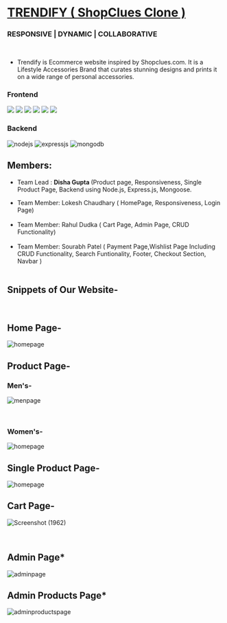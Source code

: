 <h1><a href="#" >TRENDIFY ( ShopClues Clone )</a></h1>
<!-- <a href="https://erin-dizzy-clam.cyclic.app/" >Backened Deployed Link</a> -->

<!-- # TRENDIFY -->

<h3 > RESPONSIVE  |  DYNAMIC | COLLABORATIVE </h3>

<br>

- Trendify is Ecommerce website inspired by Shopclues.com. It is a Lifestyle Accessories Brand that curates stunning designs and prints it on a wide range of personal accessories. 

<div display='flex' ><h3 >Frontend</h3> 
<img src='https://img.shields.io/badge/JavaScript-323330?style=for-the-badge&logo=javascript&logoColor=F7DF1E' />
<img src='https://img.shields.io/badge/React-20232A?style=for-the-badge&logo=react&logoColor=61DAFB' />
<img src='https://img.shields.io/badge/Redux-593D88?style=for-the-badge&logo=redux&logoColor=white' />
<img src='https://img.shields.io/badge/CSS3-1572B6?style=for-the-badge&logo=css3&logoColor=white' />
<img src='https://img.shields.io/badge/Material%20UI-007FFF?style=for-the-badge&logo=mui&logoColor=white' />
<img src='https://img.shields.io/badge/Chakra--UI-319795?style=for-the-badge&logo=chakra-ui&logoColor=white' />
<!-- <img src='' />
   </div> -->
<div ><h3 >Backend</h3> 
<img src="https://img.shields.io/badge/Node.js-339933?style=for-the-badge&logo=nodedotjs&logoColor=white" align="center" alt="nodejs" />
<img src="https://img.shields.io/badge/Express.js-000000?style=for-the-badge&logo=express&logoColor=white" align="center" alt="expressjs"/>
<img src="https://img.shields.io/badge/MongoDB-4EA94B?style=for-the-badge&logo=mongodb&logoColor=white" align="center" alt="mongodb"/>
 </div>
<!-- An e-commerce website for clothing, health & care products. A Collaborative project Built in 5 Days. -->


## Members:

- Team Lead : <strong> Disha Gupta </strong>
  (Product page, Responsiveness, Single Product Page, Backend using Node.js, Express.js, Mongoose.

<ul>
<li> Team Member: Lokesh Chaudhary ( HomePage, Responsiveness, Login Page) </li>
<br />
<li> Team Member: Rahul Dudka ( Cart Page, Admin Page, CRUD Functionality) </li>
<br />
<li> Team Member: Sourabh Patel ( Payment Page,Wishlist Page Including CRUD Functionality, Search Funtionality, Footer, Checkout Section, Navbar ) </li>
<br />



</ul>

## Snippets of Our Website-

<br/>

## Home Page-

<img  src='./src/Assests/homepage.png' alt='homepage' />

<br/>

## Product Page-

### Men's-

![menpage](https://github.com/DishaGup/eminent-art-8078/assets/115460391/8bc6dfe0-bd22-4221-b483-b2092808f4b9)

<br/>

### Women's-

<img  src='./src/Assests/womenpage.png' alt='homepage' />

<br/>

## Single Product Page-

<img  src='./src/Assests/singlecartpage.png' alt='homepage' />
<br/>
   
## Cart Page-

<!-- <img  src='./src/Assests/singlecartpage.png' alt='homepage' /> -->
![Screenshot (1962)](https://github.com/DishaGup/eminent-art-8078/assets/90616584/822dc14c-6990-4886-9b93-cecc706ad066)

<br/>   

## Admin Page\*

![adminpage](https://user-images.githubusercontent.com/90616584/229440683-0a088c33-946d-4809-9a46-3e4c1e56bfc1.jpg)

## Admin Products Page\*

![adminproductspage](https://user-images.githubusercontent.com/90616584/229441217-6377a096-321a-469a-96bb-0fdcf941eb6f.jpg)
